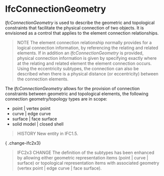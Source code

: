 # IfcConnectionGeometry

_IfcConnectionGeometry_ is used to describe the geometric and topological constraints that facilitate the physical connection of two objects. It is envisioned as a control that applies to the element connection relationships.<!-- end of definition -->

> NOTE  The element connection relationship normally provides for a logical connection information, by referencing the relating and related elements. If in addition an _IfcConnectionGeometry_ is provided, physical connection information is given by specifying exactly where at the relating and related element the element connection occurs. Using the eccentricity subtypes, the connection can also be described when there is a physical distance (or eccentricity) between the connection elements.

The _IfcConnectionGeometry_ allows for the provision of connection constraints between geometric and topological elements, the following connection geometry/topology types are in scope:

* point | vertex point
* curve | edge curve
* surface | face surface
* solid model | closed shell

> HISTORY  New entity in IFC1.5.

{ .change-ifc2x3}
> IFC2x3 CHANGE  The definition of the subtypes has been enhanced by allowing either geometric representation items (point | curve | surface) or topological representation items with associated geometry (vertex point | edge curve | face  surface).
